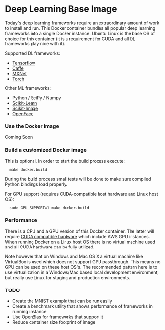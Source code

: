 
# Deep Learning Base Image

Today's deep learning frameworks require an extraordinary amount of work to install and run. This Docker container bundles all popular deep learning frameworks into a single Docker instance. Ubuntu Linux is the base OS of choice for this container (it is a requirement for CUDA and all DL frameworks play nice with it).

Supported DL frameworks:

- [Tensorflow](https://www.tensorflow.org/)
- [Caffe](http://caffe.berkeleyvision.org/)
- [MXNet](http://mxnet.readthedocs.io/en/latest/)
- [Torch](http://torch.ch/)

Other ML frameworks:

- Python / SciPy / Numpy
- [Scikit-Learn](http://scikit-learn.org/stable/)
- [Scikit-Image](http://scikit-image.org/)
- [OpenFace](https://cmusatyalab.github.io/openface/)

### Use the Docker image

Coming Soon

### Build a customized Docker image

This is optional. In order to start the build process execute:

```
  make docker.build
```

During the build process small tests will be done to make sure compiled Python bindings load properly.

For GPU support (requires CUDA-compatible host hardware and Linux host OS):

```
  sudo GPU_SUPPORT=1 make docker.build
```

### Performance

There is a CPU and a GPU version of this Docker container. The latter will require [CUDA compatible hardware](https://developer.nvidia.com/cuda-gpus) which include AWS GPU instances. When running Docker on a Linux host OS there is no virtual machine used and all CUDA hardware can be fully utilized.

Note however that on Windows and Mac OS X a virtual machine like VirtualBox is used which does not support GPU passthrough. This means no GPU can be used on these host OS's. The recommended pattern here is to use virtualization in a Windows/Mac based local development environment, but really use Linux for staging and production environments.

### TODO

- Create the MNIST example that can be run easily
- Create a benchmark utility that shows performance of frameworks in running instance
- Use OpenBlas for frameworks that support it
- Reduce container size footprint of image
